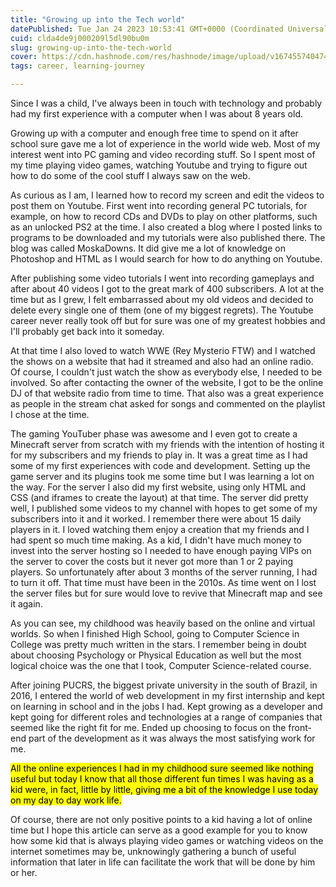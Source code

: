```yaml
---
title: "Growing up into the Tech world"
datePublished: Tue Jan 24 2023 10:53:41 GMT+0000 (Coordinated Universal Time)
cuid: clda4de9j000209l5dl90bu0m
slug: growing-up-into-the-tech-world
cover: https://cdn.hashnode.com/res/hashnode/image/upload/v1674557404741/a1249c45-f4d4-4f3a-b602-e0767b304f51.png
tags: career, learning-journey

---
```


Since I was a child, I've always been in touch with technology and probably had my first experience with a computer when I was about 8 years old.

Growing up with a computer and enough free time to spend on it after school sure gave me a lot of experience in the world wide web. Most of my interest went into PC gaming and video recording stuff. So I spent most of my time playing video games, watching Youtube and trying to figure out how to do some of the cool stuff I always saw on the web.

As curious as I am, I learned how to record my screen and edit the videos to post them on Youtube. First went into recording general PC tutorials, for example, on how to record CDs and DVDs to play on other platforms, such as an unlocked PS2 at the time. I also created a blog where I posted links to programs to be downloaded and my tutorials were also published there. The blog was called MoskaDowns. It did give me a lot of knowledge on Photoshop and HTML as I would search for how to do anything on Youtube.

After publishing some video tutorials I went into recording gameplays and after about 40 videos I got to the great mark of 400 subscribers. A lot at the time but as I grew, I felt embarrassed about my old videos and decided to delete every single one of them (one of my biggest regrets). The Youtube career never really took off but for sure was one of my greatest hobbies and I'll probably get back into it someday.

At that time I also loved to watch WWE (Rey Mysterio FTW) and I watched the shows on a website that had it streamed and also had an online radio. Of course, I couldn't just watch the show as everybody else, I needed to be involved. So after contacting the owner of the website, I got to be the online DJ of that website radio from time to time. That also was a great experience as people in the stream chat asked for songs and commented on the playlist I chose at the time.

The gaming YouTuber phase was awesome and I even got to create a Minecraft server from scratch with my friends with the intention of hosting it for my subscribers and my friends to play in. It was a great time as I had some of my first experiences with code and development. Setting up the game server and its plugins took me some time but I was learning a lot on the way. For the server I also did my first website, using only HTML and CSS (and iframes to create the layout) at that time. The server did pretty well, I published some videos to my channel with hopes to get some of my subscribers into it and it worked. I remember there were about 15 daily players in it. I loved watching them enjoy a creation that my friends and I had spent so much time making. As a kid, I didn't have much money to invest into the server hosting so I needed to have enough paying VIPs on the server to cover the costs but it never got more than 1 or 2 paying players. So unfortunately after about 3 months of the server running, I had to turn it off. That time must have been in the 2010s. As time went on I lost the server files but for sure would love to revive that Minecraft map and see it again.

As you can see, my childhood was heavily based on the online and virtual worlds. So when I finished High School, going to Computer Science in College was pretty much written in the stars. I remember being in doubt about choosing Psychology or Physical Education as well but the most logical choice was the one that I took, Computer Science-related course.

After joining PUCRS, the biggest private university in the south of Brazil, in 2016, I entered the world of web development in my first internship and kept on learning in school and in the jobs I had. Kept growing as a developer and kept going for different roles and technologies at a range of companies that seemed like the right fit for me. Ended up choosing to focus on the front-end part of the development as it was always the most satisfying work for me.

<mark>All the online experiences I had in my childhood sure seemed like nothing useful but today I know that all those different fun times I was having as a kid were, in fact, little by little, giving me a bit of the knowledge I use today on my day to day work life.</mark>

Of course, there are not only positive points to a kid having a lot of online time but I hope this article can serve as a good example for you to know how some kid that is always playing video games or watching videos on the internet sometimes may be, unknowingly gathering a bunch of useful information that later in life can facilitate the work that will be done by him or her.